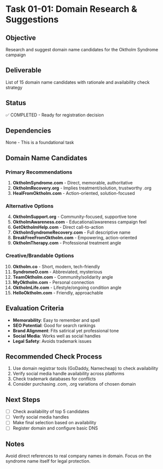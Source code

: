 # Task 01-01: Domain Research & Suggestions

## Objective
Research and suggest domain name candidates for the Oktholm Syndrome campaign

## Deliverable
List of 15 domain name candidates with rationale and availability check strategy

## Status
✅ COMPLETED - Ready for registration decision

## Dependencies
None - This is a foundational task

## Domain Name Candidates

### Primary Recommendations
1. **OktholmSyndrome.com** - Direct, memorable, authoritative
2. **OktholmRecovery.org** - Implies treatment/solution, trustworthy .org
3. **HealFromOktholm.com** - Action-oriented, solution-focused

### Alternative Options
4. **OktholmSupport.org** - Community-focused, supportive tone
5. **OktholmAwareness.com** - Educational/awareness campaign feel
6. **GetOktholmHelp.com** - Direct call-to-action
7. **OktholmSyndromeRecovery.com** - Full descriptive name
8. **BreakFreeFromOktholm.com** - Empowering, action-oriented
9. **OktholmTherapy.com** - Professional treatment angle

### Creative/Brandable Options
10. **Oktholm.co** - Short, modern, tech-friendly
11. **SyndromeO.com** - Abbreviated, mysterious
12. **TeamOktholm.com** - Community/solidarity angle
13. **MyOktholm.com** - Personal connection
14. **OktholmLife.com** - Lifestyle/ongoing condition angle
15. **HelloOktholm.com** - Friendly, approachable

## Evaluation Criteria
- **Memorability**: Easy to remember and spell
- **SEO Potential**: Good for search rankings
- **Brand Alignment**: Fits satirical yet professional tone
- **Social Media**: Works well as social handles
- **Legal Safety**: Avoids trademark issues

## Recommended Check Process
1. Use domain registrar tools (GoDaddy, Namecheap) to check availability
2. Verify social media handle availability across platforms
3. Check trademark databases for conflicts
4. Consider purchasing .com, .org variations of chosen domain

## Next Steps
- [ ] Check availability of top 5 candidates
- [ ] Verify social media handles
- [ ] Make final selection based on availability
- [ ] Register domain and configure basic DNS

## Notes
Avoid direct references to real company names in domain. Focus on the syndrome name itself for legal protection. 